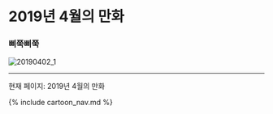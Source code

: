 # 2019년 4월의 만화

### 삐쭉삐쭉
![20190402_1](/20190402_1.jpg)

* * *

현재 페이지: 2019년 4월의 만화

{% include cartoon_nav.md %}
